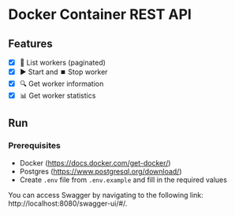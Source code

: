 # Docker Container REST API

## Features

- [x] 📄 List workers (paginated)
- [x] ▶️ Start and ⏹️ Stop worker
- [x] 🔍 Get worker information
- [x] 📊 Get worker statistics

## Run

### Prerequisites

- Docker (https://docs.docker.com/get-docker/)
- Postgres (https://www.postgresql.org/download/)
- Create `.env` file from `.env.example` and fill in the required values

You can access Swagger by navigating to the following link: http://localhost:8080/swagger-ui/#/.
